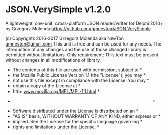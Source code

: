 # JSON.VerySimple v1.2.0
A lightweight, one-unit, cross-platform JSON reader/writer
  for Delphi 2010+ by Grzegorz Molenda
  https://github.com/gmnevton/JSON.VerySimple

  (c) Copyrights 2016-2017 Grzegorz Molenda aka NevTon <gmnevton@gmail.com>
  This unit is free and can be used for any needs. The introduction of
  any changes and the use of those changed library is permitted without
  limitations. Only requirement:
  This text must be present without changes in all modifications of library.

  * The contents of this file are used with permission, subject to    *
  * the Mozilla Public License Version 1.1 (the "License"); you may   *
  * not use this file except in compliance with the License. You may  *
  * obtain a copy of the License at                                   *
  * http:  www.mozilla.org/MPL/MPL-1.1.html                           *
  *                                                                   *
  * Software distributed under the License is distributed on an       *
  * "AS IS" basis, WITHOUT WARRANTY OF ANY KIND, either express or    *
  * implied. See the License for the specific language governing      *
  * rights and limitations under the License.                         *
